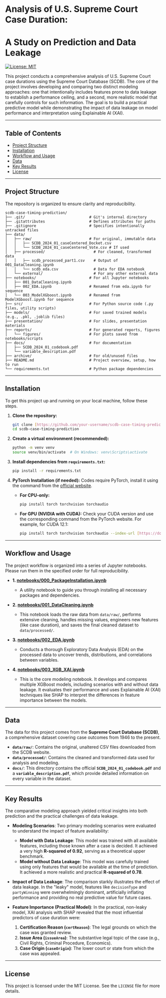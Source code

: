 # Analysis of U.S. Supreme Court Case Duration: 
# A Study on Prediction and Data Leakage

<!-- [![Python Version](https://img.shields.io/badge/Python-3.9+-blue.svg)](https://www.python.org/downloads/) -->
[![License: MIT](https://img.shields.io/badge/License-MIT-yellow.svg)](https://opensource.org/licenses/MIT)

This project conducts a comprehensive analysis of U.S. Supreme Court case durations using the Supreme Court Database (SCDB). The core of the project involves developing and comparing two distinct modeling approaches: one that intentionally includes features prone to data leakage to establish a performance ceiling, and a second, more realistic model that carefully controls for such information. The goal is to build a practical predictive model while demonstrating the impact of data leakage on model performance and interpretation using Explainable AI (XAI).

---

## Table of Contents

- [Project Structure](#project-structure)
- [Installation](#installation)
- [Workflow and Usage](#workflow-and-usage)
- [Data](#data)
- [Key Results](#key-results)
- [License](#license)

---

## Project Structure
The repository is organized to ensure clarity and reproducibility.

```
scdb-case-timing-prediction/
├── .git/                             # Git's internal directory
├── .gitattributes                    # Defines attributes for paths
├── .gitignore                        # Specifies intentionally untracked files
├── data/
│   ├── raw/                          # For original, immutable data
│   │   ├── SCDB_2024_01_caseCentered_Docket.csv
│   │   └── SCDB_2024_01_caseCentered_Vote.csv # If used
│   ├── processed/                      # For cleaned, transformed data 
│   │   ├── scdb_processed_part1.csv    # Output of 001_DataCleaning.ipynb
│   │   └── scdb_eda.csv                # Data for EDA notebook
│   └── external/                       # For any other external data
├── notebooks/                        # For all Jupyter notebooks
│   ├── 001_DataCleaning.ipynb
│   ├── 002_EDA.ipynb                 # Renamed from eda.ipynb for sequence
│   └── 003_ModelXGboost.ipynb        # Renamed from ModelXGboost.ipynb for sequence
├── src/                              # For Python source code (.py files, utility scripts)
├── models/                           # For saved trained models (e.g., .pkl, .joblib files)
├── presentation/                     # For slides, presentation materials
├── reports/                          # For generated reports, figures
│   └── figures/                      # For plots saved from notebooks/scripts
├── docs/                             # For documentation
│   ├── SCDB_2024_01_codebook.pdf
│   └── variable_description.pdf
├── archive/                          # For old/unused files
├── README.md                         # Project overview, setup, how to run
└── requirements.txt                  # Python package dependencies
```

---

## Installation

To get this project up and running on your local machine, follow these steps.

1.  **Clone the repository:**
    ```bash
    git clone [https://github.com/your-username/scdb-case-timing-prediction.git](https://github.com/your-username/scdb-case-timing-prediction.git)
    cd scdb-case-timing-prediction
    ```

2.  **Create a virtual environment (recommended):**
    ```bash
    python -m venv venv
    source venv/bin/activate  # On Windows: venv\Scripts\activate
    ```

3.  **Install dependencies from `requirements.txt`:**
    ```bash
    pip install -r requirements.txt
    ```

4.  **PyTorch Installation (if needed):**
    Codes require PyTorch, install it using the command from the [official website](https://pytorch.org/get-started/locally/).

    * **For CPU-only:**
        ```bash
        pip install torch torchvision torchaudio
        ```
    * **For GPU (NVIDIA with CUDA):** Check your CUDA version and use the corresponding command from the PyTorch website. For example, for CUDA 12.1:
        ```bash
        pip install torch torchvision torchaudio --index-url [https://download.pytorch.org/whl/cu121](https://download.pytorch.org/whl/cu121)
        ```

---

## Workflow and Usage

The project workflow is organized into a series of Jupyter notebooks. Please run them in the specified order for full reproducibility.

* **1. [notebooks/000_PackageInstallation.ipynb](./notebooks/000_PackageInstallation.ipynb)**
    * A utility notebook to guide you through installing all necessary packages and dependencies.

* **2. [notebooks/001_DataCleaning.ipynb](./notebooks/001_DataCleaning.ipynb)**
    * This notebook loads the raw data from `data/raw/`, performs extensive cleaning, handles missing values, engineers new features (like case duration), and saves the final cleaned dataset to `data/processed/`.

* **3. [notebooks/002_EDA.ipynb](./notebooks/002_EDA.ipynb)**
    * Conducts a thorough Exploratory Data Analysis (EDA) on the processed data to uncover trends, distributions, and correlations between variables.

* **4. [notebooks/003_XGB_XAI.ipynb](./notebooks/003_XGB_XAI.ipynb)**
    * This is the core modeling notebook. It develops and compares multiple XGBoost models, including scenarios with and without data leakage. It evaluates their performance and uses Explainable AI (XAI) techniques like SHAP to interpret the differences in feature importance between the models.

---

## Data

The data for this project comes from the **Supreme Court Database (SCDB)**, a comprehensive dataset covering case outcomes from 1946 to the present.

* **`data/raw/`**: Contains the original, unaltered CSV files downloaded from the SCDB website.
* **`data/processed/`**: Contains the cleaned and transformed data used for analysis and modeling.
* **`docs/`**: This directory contains the official **`SCDB_2024_01_codebook.pdf`** and a **`variable_description.pdf`**, which provide detailed information on every variable in the dataset.

---

## Key Results

The comparative modeling approach yielded critical insights into both prediction and the practical challenges of data leakage.

* **Modeling Scenarios**: Two primary modeling scenarios were evaluated to understand the impact of feature availability:
    * **Model with Data Leakage**: This model was trained with all available features, including those known after a case is decided. It achieved a very high **R-squared of 0.92**, serving as a theoretical upper benchmark.
    * **Model without Data Leakage**: This model was carefully trained using only features that would be available at the time of prediction. It achieved a more realistic and practical **R-squared of 0.78**.

* **Impact of Data Leakage**: The comparison starkly illustrates the effect of data leakage. In the "leaky" model, features like `decisionType` and `partyWinning` were overwhelmingly dominant, artificially inflating performance and providing no real predictive value for future cases.

* **Feature Importance (Practical Model)**: In the practical, non-leaky model, XAI analysis with SHAP revealed that the most influential predictors of case duration were:
    1.  **Certification Reason (`certReason`)**: The legal grounds on which the case was granted review.
    2.  **Issue Area (`issueArea`)**: The substantive legal topic of the case (e.g., Civil Rights, Criminal Procedure, Economics).
    3.  **Case Origin (`caseOrigin`)**: The lower court or state from which the case was appealed.

---

## License

This project is licensed under the MIT License. See the `LICENSE` file for more details.
